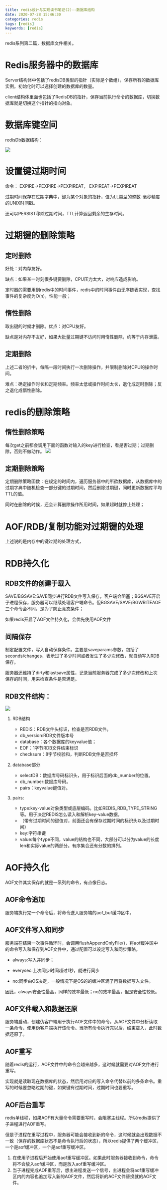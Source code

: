 ```yaml
---
title: redis设计与实现读书笔记(2)--数据库结构
date: 2020-07-28 15:46:30
categories: redis
tags: [redis]
keywords: [redis]
---
```


redis系列第二篇，数据库文件相关。
<!---more--->

# Redis服务器中的数据库

Server结构体中包括了redisDB类型的指针（实际是个数组），保存所有的数据库实例。初始化时可以选择创建的数据库的数量。

client结构体里面也包括了RedisDB的指针，保存当前执行命令的数据库，切换数据库就是切换这个指针的指向对象。

# 数据库键空间

redisDb数据结构：

![](https://jaroffertree.oss-cn-hongkong.aliyuncs.com/20200728193300.png)

# 设置键过期时间
命令：
EXPIRE->PEXPIRE->PEXPIREAT，
EXPIREAT->PEXPIREAT

过期时间保存在过期字典中，键为某个对象的指针，值为LL类型的整数-毫秒精度的UNIX时间戳。

还可以PERSIST移除过期时间，TTL计算返回剩余的生存时间。

# 过期键的删除策略
## 定时删除
好处：对内存友好。

缺点：如果某一时刻很多键要删除，CPU压力太大，对响应造成影响。

定时器的需要用到redis中的时间事件，redis中的时间事件由无序链表实现，查找事件的复杂度为O(n)，性能一般；

## 惰性删除
取出键的时候才删除。优点：对CPU友好。

缺点是对内存不友好，如果大批量过期键不访问时用惰性删除，约等于内存泄露。

## 定期删除
上述二者的折中，每隔一段时间执行一次删除操作，并限制删除对CPU的操作时间。

难点：确定操作时长和定期频率。频率太低或操作时间太长，退化成定时删除；反之退化成惰性删除。

# redis的删除策略

## 惰性删除策略
每次get之前都会调用下面的函数对输入的key进行检查，看是否过期；过期删除，否则不做动作。
![](https://jaroffertree.oss-cn-hongkong.aliyuncs.com/20200729121856.png)

## 定期删除策略

定期删除策略函数：在规定的时间内，遍历服务器中的所欲数据库，从数据库中的过期字典中随机检查一部分键的过期时间，然后删除过期键，同时更新数据库平均TTL的值。

同时在删除的时候，还会计算删除操作所用时间，如果超时就停止处理；

# AOF/RDB/复制功能对过期键的处理
上述说的是内存中的键过期的处理方式，



# RDB持久化
## RDB文件的创建于载入
SAVE/BGSAVE:SAVE同步进行RDB文件写入保存，客户端会阻塞；BGSAVE开启子进程保存，服务器可以继续处理客户端命令。但BGSAVE/SAVE/BGWRITEAOF三个命令会不同，是为了防止竞态条件；

如果redis开启了AOF文件持久化，会优先使用AOF文件

## 间隔保存
制定配置文件，写入自动保存条件。主要是saveparams参数，包括了seconds/changes，表示过了多少时间或者发生了多少次修改，就自动写入RDB保存。

服务器还维持了dirty和lastsave属性，记录当前服务器完成了多少次修改和上次保存的时间，用来检查条件是否满足。

## RDB文件结构：

![](https://jaroffertree.oss-cn-hongkong.aliyuncs.com/20200729192003.png)

1. RDB结构
    - REDIS：RDB文件头标识，检查是否RDB文件。
    - db_version:RDB文件版本号
    - database：各个数据库的keyvalue值；
    - EOF：1字节RDB文件结束标识
    - checksum：8字节校验和，判断RDB文件是否损坏

2. database部分
    - selectDB：数据库号码标识头，用于标识后面的db_number的位置。
    - db_number:数据库号码。
    - pairs：keyvalue键值对。

3. pairs:
    - type:key-value对象类型或底层编码。比如REDIS_RDB_TYPE_STRING等。用于决定REDIS怎么读入和解析key-value数据。
    - （带有过期时间的键值对，前面还会有保存过期时间的标识头以及过期时间）
    - key:字符串键
    - value:每个type不同，value的结构也不同，大部分可以分为value的长度len和实际value的两部分。有序集合还有分数的排列。



# AOF持久化
AOF文件其实保存的就是一系列的命令，有点像日志。
## AOF命令追加
服务端执行完一个命令后，将命令送入服务端的aof_buf缓冲区中。
## AOF文件写入和同步
服务端在结束一次事件循环时，会调用flushAppendOnlyFile()，将aof缓冲区中的命令写入和保存到AOF文件中，通过配置可以设定写入和同步策略。

 - always:写入并同步；

 - everysec:上次同步时间超过1秒，就进行同步

 - no:同步由OS决定，一般情况下是OS的的缓冲区满了再将数据写入文件。

 因此，always安全性最高，同样的效率最低；no的效率最高，但是安全性较低。

 ## AOF文件载入和数据还原
 服务端启动，创建伪客户端用于执行AOF文件中的命令，从AOF文件中分析读取一条命令，使用伪客户端执行该命令。当所有命令执行完以后，结束载入，此时数据还原了。

 ## AOF重写
 随着redis的运行，AOF文件中的命令会越来越多，这时候就需要对AOF文件进行重写。

 实现就是读取现在数据库的状态，然后用对应的写入命令代替以前的多条命令。重写的时候要忽略过期的键，如果键有过期时间，过期时间也要重写。

 ## AOF后台重写
 redis单线程，如果AOF有大量命令需要重写时，会阻塞主线程。所以redis提供了子进程进行AOF重写。

 但是子进程在重写过程中，服务器可能会接收到新的命令，这时候就会出现数据不一致（保存的数据库状态不是命令执行后的状态），所以redis提供了两个缓冲区，一个是aof缓冲区，一个是aof重写缓冲区。
 1. 在使用子进程后开始使用aof重写缓冲区。如果此时服务器接收到命令，命令将不会放入aof缓冲区，而是放入aof重写缓冲区。
 2. 当子进程完成AOF重写后，想主进程发送一个信号，主进程会将aof重写缓冲区内的内容也追加写入新的AOF文件，然后将新的AOF文件替换就的AOF文件。

